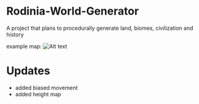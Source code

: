 # Rodinia-World-Generator
A project that plans to procedurally generate land, biomes, civilization and history 

example map:
![Alt text](https://github.com/Procedurally-Generated-Human/Rodinia-World-Generator/blob/main/40gen-height-map.png?raw=true "Title")


# Updates
- added biased movement
- added height map
